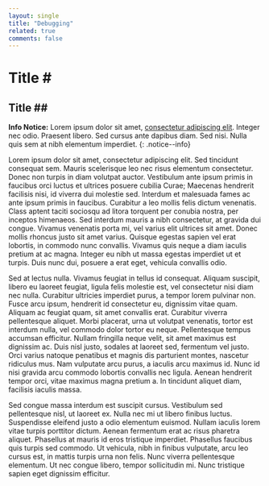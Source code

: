 ```yaml
---
layout: single
title: "Debugging"
related: true
comments: false
---
```


# Title \#
## Title \#\#

**Info Notice:** Lorem ipsum dolor sit amet, [consectetur adipiscing elit](#). Integer nec odio. Praesent libero. Sed cursus ante dapibus diam. Sed nisi. Nulla quis sem at nibh elementum imperdiet.
{: .notice--info}

Lorem ipsum dolor sit amet, consectetur adipiscing elit. Sed tincidunt consequat sem. Mauris scelerisque leo nec risus elementum consectetur. Donec non turpis in diam volutpat auctor. Vestibulum ante ipsum primis in faucibus orci luctus et ultrices posuere cubilia Curae; Maecenas hendrerit facilisis nisi, id viverra dui molestie sed. Interdum et malesuada fames ac ante ipsum primis in faucibus. Curabitur a leo mollis felis dictum venenatis. Class aptent taciti sociosqu ad litora torquent per conubia nostra, per inceptos himenaeos. Sed interdum mauris a nibh consectetur, at gravida dui congue. Vivamus venenatis porta mi, vel varius elit ultrices sit amet. Donec mollis rhoncus justo sit amet varius. Quisque egestas sapien vel erat lobortis, in commodo nunc convallis. Vivamus quis neque a diam iaculis pretium at ac magna. Integer eu nibh ut massa egestas imperdiet ut et turpis. Duis nunc dui, posuere a erat eget, vehicula convallis odio.

Sed at lectus nulla. Vivamus feugiat in tellus id consequat. Aliquam suscipit, libero eu laoreet feugiat, ligula felis molestie est, vel consectetur nisi diam nec nulla. Curabitur ultricies imperdiet purus, a tempor lorem pulvinar non. Fusce arcu ipsum, hendrerit id consectetur eu, dignissim vitae quam. Aliquam ac feugiat quam, sit amet convallis erat. Curabitur viverra pellentesque aliquet. Morbi placerat, urna ut volutpat venenatis, tortor est interdum nulla, vel commodo dolor tortor eu neque. Pellentesque tempus accumsan efficitur. Nullam fringilla neque velit, sit amet maximus est dignissim ac. Duis nisl justo, sodales at laoreet sed, fermentum vel justo. Orci varius natoque penatibus et magnis dis parturient montes, nascetur ridiculus mus. Nam vulputate arcu purus, a iaculis arcu maximus id. Nunc id nisi gravida arcu commodo lobortis convallis nec ligula. Aenean hendrerit tempor orci, vitae maximus magna pretium a. In tincidunt aliquet diam, facilisis iaculis massa.

Sed congue massa interdum est suscipit cursus. Vestibulum sed pellentesque nisl, ut laoreet ex. Nulla nec mi ut libero finibus luctus. Suspendisse eleifend justo a odio elementum euismod. Nullam iaculis lorem vitae turpis porttitor dictum. Aenean fermentum erat ac risus pharetra aliquet. Phasellus at mauris id eros tristique imperdiet. Phasellus faucibus quis turpis sed commodo. Ut vehicula, nibh in finibus vulputate, arcu leo cursus est, in mattis turpis urna non felis. Nunc viverra pellentesque elementum. Ut nec congue libero, tempor sollicitudin mi. Nunc tristique sapien eget dignissim efficitur.

